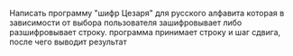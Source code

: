 Написать программу "шифр Цезаря" для русского алфавита которая в зависимости от выбора пользователя зашифровывает либо разшифровывает строку.
программа принимает строку и шаг сдвига, после чего выводит результат
